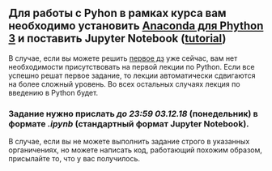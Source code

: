 ## Для работы с Pyhon в рамках курса вам необходимо установить [Anaconda для Phython 3](https://www.anaconda.com/download/) и поставить Jupyter Notebook ([tutorial](http://jupyter.org/install))

В случае, если вы можете решить [первое дз]() уже сейчас, вам нет необходимости присутствовать на первой лекции по Python. Если все успешно решат первое задание, то лекции автоматически сдвигаются на более сложный уровень. Во всех остальных случаях лекция по введению в Python будет. 

### Задание нужно прислать *до 23:59 03.12.18* (понедельник) в формате *.ipynb*  (стандартный формат Jupyter Notebook).  

В случае, если вы не можете выполнить задание строго в указанных органичениях, но можете написать код, работающий похожим образом, присылайте то, что у вас получилось. 
